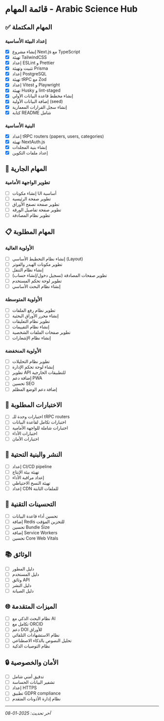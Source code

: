 # قائمة المهام - Arabic Science Hub

## ✅ المهام المكتملة

### إعداد البيئة الأساسية
- [x] إنشاء مشروع Next.js مع TypeScript
- [x] تهيئة TailwindCSS
- [x] إعداد ESLint و Prettier
- [x] تثبيت وتهيئة Prisma
- [x] إعداد PostgreSQL
- [x] تهيئة tRPC مع Zod
- [x] إعداد Vitest و Playwright
- [x] تهيئة Husky و lint-staged
- [x] إنشاء مخطط قاعدة البيانات الأولي
- [x] إضافة البيانات الأولية (seed)
- [x] إنشاء سجل القرارات المعمارية
- [x] كتابة README شامل

### البنية الأساسية
- [x] إعداد tRPC routers (papers, users, categories)
- [x] تهيئة NextAuth.js
- [x] إنشاء بنية المجلدات
- [x] إعداد ملفات التكوين

## 🔄 المهام الجارية

### تطوير الواجهة الأمامية
- [ ] إنشاء مكونات UI أساسية
- [ ] تطوير صفحة الرئيسية
- [ ] تطوير صفحة تصفح الأوراق
- [ ] تطوير صفحة تفاصيل الورقة
- [ ] تطوير نظام المصادقة

## 📋 المهام المطلوبة

### الأولوية العالية
- [ ] إنشاء نظام التخطيط الأساسي (Layout)
- [ ] تطوير مكونات الهيدر والفوتر
- [ ] إنشاء نظام التنقل
- [ ] تطوير صفحات المصادقة (تسجيل دخول/إنشاء حساب)
- [ ] تطوير لوحة تحكم المستخدم
- [ ] إنشاء نظام البحث الأساسي

### الأولوية المتوسطة
- [ ] تطوير نظام رفع الملفات
- [ ] إنشاء محرر الأوراق البحثية
- [ ] تطوير نظام التعليقات
- [ ] إنشاء نظام التقييمات
- [ ] تطوير صفحات الملفات الشخصية
- [ ] إنشاء نظام الإشعارات

### الأولوية المنخفضة
- [ ] تطوير نظام التحليلات
- [ ] إنشاء لوحة تحكم الإدارة
- [ ] تطوير API للتطبيقات الخارجية
- [ ] إضافة دعم PWA
- [ ] تحسين SEO
- [ ] إضافة دعم الوضع المظلم

## 🧪 الاختبارات المطلوبة
- [ ] اختبارات وحدة للـ tRPC routers
- [ ] اختبارات تكامل لقاعدة البيانات
- [ ] اختبارات شاملة للواجهة الأمامية
- [ ] اختبارات الأداء
- [ ] اختبارات الأمان

## 🚀 النشر والبنية التحتية
- [ ] إعداد CI/CD pipeline
- [ ] تهيئة بيئة الإنتاج
- [ ] إعداد مراقبة الأداء
- [ ] تهيئة النسخ الاحتياطي
- [ ] إعداد CDN للملفات الثابتة

## 🔧 التحسينات التقنية
- [ ] تحسين أداء قاعدة البيانات
- [ ] إضافة Redis للتخزين المؤقت
- [ ] تحسين Bundle Size
- [ ] إضافة Service Workers
- [ ] تحسين Core Web Vitals

## 📚 الوثائق
- [ ] دليل المطور
- [ ] دليل المستخدم
- [ ] وثائق API
- [ ] دليل النشر
- [ ] دليل الصيانة

## 🌐 الميزات المتقدمة
- [ ] نظام البحث الذكي مع AI
- [ ] تكامل مع ORCID
- [ ] دعم DOI للأوراق
- [ ] نظام الاستشهادات التلقائي
- [ ] تحليل النصوص بالذكاء الاصطناعي
- [ ] نظام التوصيات الذكية

## 🔒 الأمان والخصوصية
- [ ] تدقيق أمني شامل
- [ ] تشفير البيانات الحساسة
- [ ] إعداد HTTPS
- [ ] تطبيق GDPR compliance
- [ ] نظام إدارة الأذونات المتقدم

---

*آخر تحديث: 2025-01-08*

